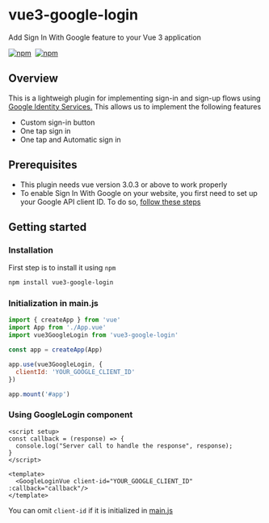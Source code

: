 # vue3-google-login

Add Sign In With Google feature to your Vue 3 application
<p>
  <a href="https://npm-stat.com/charts.html?package=vue3-google-login"><img src="https://img.shields.io/npm/dm/vue3-google-login.svg" alt="npm"/></a>&nbsp;
  <a href="https://www.npmjs.com/package/vue3-google-login"><img src="https://img.shields.io/npm/v/vue3-google-login.svg" alt="npm"/></a>
</p>

## Overview

This is a lightweigh plugin for implementing sign-in and sign-up flows using <a href="https://developers.google.com/identity/oauth2/web" target="_blank"> Google Identity Services.</a> This allows us to implement the following features

- Custom sign-in button 
- One tap sign in 
- One tap and Automatic sign in 

## Prerequisites

- This plugin needs vue version 3.0.3 or above to work properly
- To enable Sign In With Google on your website, you first need to set up your Google API client ID. To do so, <a href="https://developers.google.com/identity/gsi/web/guides/get-google-api-clientid">follow these steps</a>

## Getting started

### Installation

First step is to install it using `npm`

```bash
npm install vue3-google-login
```

### Initialization in main.js

```javascript
import { createApp } from 'vue'
import App from './App.vue'
import vue3GoogleLogin from 'vue3-google-login'

const app = createApp(App)

app.use(vue3GoogleLogin, {
  clientId: 'YOUR_GOOGLE_CLIENT_ID'
})

app.mount('#app')
```

### Using GoogleLogin component

```vue
<script setup>
const callback = (response) => {
  console.log("Server call to handle the response", response);
}
</script>

<template>
  <GoogleLoginVue client-id="YOUR_GOOGLE_CLIENT_ID" :callback="callback"/>
</template>
```

You can omit `client-id` if it is initialized in <a href="#user-content-initialization-in-mainjs">main.js</a>

